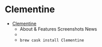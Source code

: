 # Clementine
- [Clementine](https://www.clementine-player.org/)
  -  About & Features Screenshots News
  - 
  - `brew cask install Clementine`
